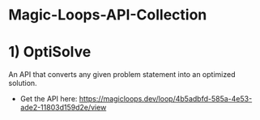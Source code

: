 # Magic-Loops-API-Collection
# 1) OptiSolve
An API that converts any given problem statement into an optimized solution. 
- Get the API here: https://magicloops.dev/loop/4b5adbfd-585a-4e53-ade2-11803d159d2e/view

